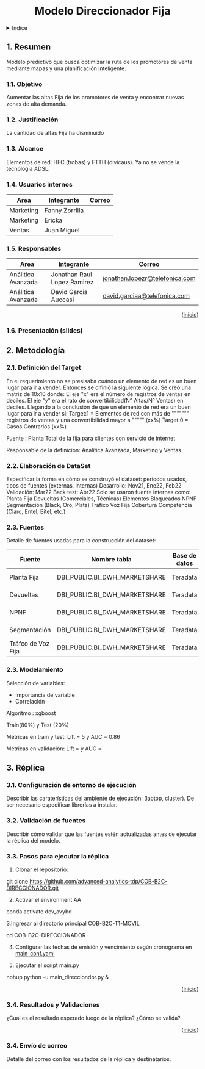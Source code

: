 <div id="top"></div>
<!-- PROJECT LOGO -->
<br />
<div>
  <h1 align="center">Modelo Direccionador Fija</h1> 
  </p>
</div>


<!-- Indice -->
<details>
  <summary>Indice</summary>
  <ol>
    <li>
      <a href="#resumen">Resumen</a>
      <ul>
        <li><a href="#objetivo">Objetivo</a></li>
      </ul>
    </li>
    <li>
      <a href="#metodologia">Metodología</a>
      <ul>
        <li><a href="#target">Definición del Target</a></li>
        <li><a href="#dataset">Elaboración del Dataset</a></li>
        <li><a href="#fuentes">Fuentes</a></li>
        <li><a href="#modelo">Modelamiento</a></li>
      </ul>
    </li>
    <li><a href="#replica">Réplica</a></li> 
    <ul>
        <li><a href="#entorno">Configuración de entorno</a></li>
        <li><a href="#validacion-fuentes">Validación de fuentes</a></li>
        <li><a href="#ejecutar-replica">Ejecutar réplica</a></li>
        <li><a href="#resultados">Resultados y validaciones</a></li>
        <li><a href="#correo">Correo</a></li>
    </ul>
  </ol>
</details>

<div id="resumen"></div>

## 1. Resumen

Modelo predictivo que busca optimizar la ruta de los promotores de venta mediante mapas y una planificación inteligente.
### 1.1. Objetivo
Aumentar las altas Fija de los promotores de venta y encontrar nuevas zonas de alta demanda.
### 1.2. Justificación
La cantidad de altas Fija ha disminuido
### 1.3. Alcance
Elementos de red: HFC (trobas) y FTTH (divicaus). Ya no se vende la tecnología ADSL.
### 1.4. Usuarios internos

|Area| Integrante| Correo |
|---|---|---|
|Marketing|Fanny Zorrilla|
|Marketing|Ericka|
|Ventas|Juan Miguel|

### 1.5. Responsables

|Area| Integrante| Correo |
|---|---|---|
|Análitica Avanzada|Jonathan Raul Lopez Ramirez	|jonathan.lopezr@telefonica.com
|Análitica Avanzada|David Garcia Auccasi|david.garciaa@telefonica.com
<p align="right">(<a href="#top">inicio</a>)</p>

### 1.6. Presentación (slides) 

<div id="metodologia"></div>

## 2. Metodología

<div id="target"></div>

### 2.1. Definición del Target
En el requerimiento no se presisaba cuándo un elemento de red es un buen lugar para ir a vender. Entonces se difinió la siguiente lógica.
Se creó una matriz de 10x10 donde:
  El eje "x" era el número de registros de ventas en deciles.
  El eje "y" era el rato de convertibilidad(N° Altas/N° Ventas) en deciles.
Llegando a la conclusión de que un elemento de red era un buen lugar para ir a vender si:
  Target:1 = Elementos de red con más de """"""" registros de ventas y una convertibilidad mayor a """"" (xx%)
  Target:0 = Casos Contrarios (xx%)
  
Fuente : Planta Total de la fija para clientes con servicio de internet

Responsable de la definición: Analítica Avanzada, Marketing y Ventas.

<div id="dataset"></div>

### 2.2. Elaboración de DataSet
Especificar la forma en cómo se construyó el dataset: periodos usados, tipos de fuentes (externas, internas)
Desarrollo: Nov21, Ene22, Feb22
Validación: Mar22
Back test: Abr22
Solo se usaron fuente internas como:
  Planta Fija
  Devueltas (Comerciales, Técnicas)
  Elementos Bloqueados
  NPNF
  Segmentación (Black, Oro, Plata)
  Tráfico Voz Fija
  Cobertura Competencia (Claro, Entel, Bitel, etc.)

<div id="fuentes"></div>

### 2.3. Fuentes 
Detalle de fuentes usadas para la construcción del dataset:

| Fuente | Nombre tabla | Base de datos | Responsable | Recurrencia | Actualización |
| ------ | ----------- | ----------- | ----------- | ----------- | ----------- |
| Planta Fija | DBI_PUBLIC.BI_DWH_MARKETSHARE | Teradata | Jordy Reateguí | Mensual | 12 cada mes |
| Devueltas | DBI_PUBLIC.BI_DWH_MARKETSHARE | Teradata | Jordy Reateguí | Mensual | 12 cada mes |
| NPNF | DBI_PUBLIC.BI_DWH_MARKETSHARE | Teradata | Jordy Reateguí | Mensual | 12 cada mes |
| Segmentación | DBI_PUBLIC.BI_DWH_MARKETSHARE | Teradata | Jordy Reateguí | Mensual | 12 cada mes |
| Tráfco de Voz Fija | DBI_PUBLIC.BI_DWH_MARKETSHARE | Teradata | Jordy Reateguí | Mensual | 12 cada mes | 

<div id="modelo"></div>

### 2.3. Modelamiento

Selección de variables:
  - Importancia de variable
  - Correlación

Algoritmo : xgboost

Train(80%) y Test (20%)

Métricas en train y test: Lift = 5 y AUC = 0.86

Métricas en validación: Lift =  y AUC = 

<div id="replica"></div>

## 3. Réplica

<div id="entorno"></div>

### 3.1. Configuración de entorno de ejecución
Describir las caraterísticas del ambiente de ejecución: (laptop, cluster). De ser necesario especificar librerías a instalar.

<div id="validacion-fuentes"></div>

### 3.2. Validación de fuentes
Describir cómo validar que las fuentes estén actualizadas antes de ejecutar la réplica del modelo.

<div id="ejecutar-replica"></div>

### 3.3. Pasos para ejecutar la réplica
  1.  Clonar el repositorio:
  
  git clone https://github.com/advanced-analytics-tdp/COB-B2C-DIRECCIONADOR.git
  
  2.  Activar el environment AA
  
  conda activate dev_avybd
  
  3.Ingresar al directorio principal COB-B2C-T1-MOVIL
  
  cd COB-B2C-DIRECCIONADOR
  
  4.  Configurar las fechas de emisión y vencimiento según cronograma en [main_conf.yaml](https://github.com/ownmate15/COD-B2C-DIRECCIONAOR-FIJA/blob/main/Replica/main_conf_direccionador.yaml)
  
  5.  Ejecutar el script main.py
  
  nohup python -u main_direcciondor.py &


<p align="right">(<a href="#top">inicio</a>)</p>

<div id="resultados"></div>

### 3.4. Resultados y Validaciones

¿Cual es el resultado esperado luego de la réplica? ¿Cómo se valida?

<p align="right">(<a href="#top">inicio</a>)</p>

<div id="correo"></div>

### 3.4. Envío de correo

Detalle del correo con los resultados de la réplica y destinatarios.
